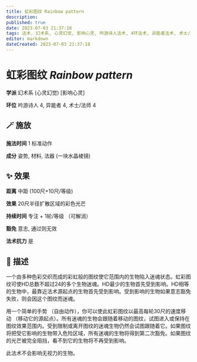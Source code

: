 ```yaml
---
title: 虹彩图纹 Rainbow pattern
description: 
published: true
date: 2023-07-03 21:37:18
tags: 法术, 幻术系, 心灵幻觉, 影响心灵, 吟游诗人法术, 4环法术, 异能者法术, 术士/法师法术
editor: markdown
dateCreated: 2023-07-03 21:37:18
---
```


# **虹彩图纹** *Rainbow pattern*

**学派** 幻术系 (心灵幻觉) \[影响心灵\] 

**环位** 吟游诗人 4, 异能者 4, 术士/法师 4

## 🪄 施放

**施法时间** 1 标准动作

**成分** 姿势, 材料, 法器 (一块水晶棱镜)

## ✨ 效果  

**距离** 中距 (100尺+10尺/等级) 

**效果** 20尺半径扩散区域的彩色光芒 

**持续时间** 专注 + 1轮/等级 （可解消） 

**豁免** 意志, 通过则无效

**法术抗力** 是

## 📖 描述

一个由多种色彩交织而成的彩虹般的图纹使它范围内的生物陷入迷魂状态。虹彩图纹可使HD总数不超过24的多个生物迷魂。HD最少的生物首先受到影响。HD相等的生物中，最靠近法术源起点的生物首先受到影响。受到影响的生物如果意志豁免失败，则会因这个图纹而迷魂。

用一个简单的手势 （自由动作），你可以使此虹彩图纹以最高每轮30尺的速度移动 （移动它的源起点）。所有迷魂的生物会跟随着移动的图纹，试图进入或保持在图纹效果范围内。受到限制或离开图纹的迷魂生物仍然会试图跟随着它。如果图纹将把受它影响的生物带入危险区域，所有迷魂的生物将得到第二次豁免。如果图纹的光芒被完全阻挡，看不到它的生物将不再受到影响。

此法术不会影响无视力的生物。
    